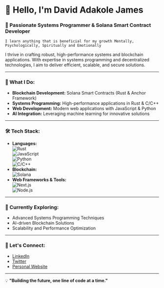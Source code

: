 # 👋 Hello, I'm David Adakole James

### 🌟 Passionate Systems Programmer & Solana Smart Contract Developer  
`I learn anything that is beneficial for my growth Mentally, Psychologically, Spiritually and Emotionally`

I thrive in crafting robust, high-performance systems and blockchain applications. With expertise in systems programming and decentralized technologies, I aim to deliver efficient, scalable, and secure solutions.

---

### 💼 What I Do:
- **Blockchain Development:** Solana Smart Contracts (Rust & Anchor Framework)
- **Systems Programming:** High-performance applications in Rust & C/C++
- **Web Development:** Modern web applications with JavaScript & Python
- **AI Integration:** Leveraging machine learning for innovative solutions

---

### 🛠️ Tech Stack:
- **Languages:**  
  ![Rust](https://img.shields.io/badge/Rust-000000?style=flat&logo=rust&logoColor=white)  
  ![JavaScript](https://img.shields.io/badge/JavaScript-F7DF1E?style=flat&logo=javascript&logoColor=black)  
  ![Python](https://img.shields.io/badge/Python-3776AB?style=flat&logo=python&logoColor=white)  
  ![C/C++](https://img.shields.io/badge/C/C++-00599C?style=flat&logo=c&logoColor=white)  
- **Blockchain:**  
  ![Solana](https://img.shields.io/badge/Solana-9945FF?style=flat&logo=solana&logoColor=white)  
- **Web Frameworks & Tools:**  
  ![Next.js](https://img.shields.io/badge/Next.js-000000?style=flat&logo=nextdotjs&logoColor=white)  
  ![Node.js](https://img.shields.io/badge/Node.js-339933?style=flat&logo=nodedotjs&logoColor=white)

---

### 🌱 Currently Exploring:
- Advanced Systems Programming Techniques  
- AI-driven Blockchain Solutions  
- Scalability and Performance Optimization  

---

### 🔗 Let's Connect:
- [LinkedIn](https://linkedin.com/in/your-profile)  
- [Twitter](https://twitter.com/your-profile)  
- [Personal Website](https://yourwebsite.com)  

---

💡 **"Building the future, one line of code at a time."**
